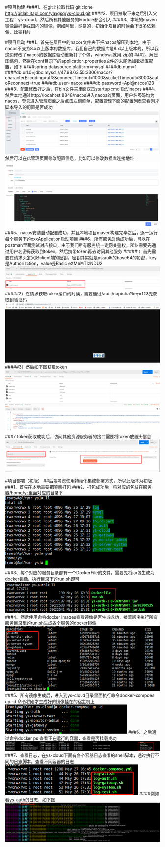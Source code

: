 #项目构建
####1、在git上拉取代码 git clone http://gitlab.itapl.com/yangsq/ys-cloud.git
####2、项目拉取下来之后引入父工程：ys-cloud，然后所有其他服务的Module都会引入
####3、本地的maven镜像最好换成国内的镜像，例如阿里，网易的，初始化项目的时候会下很多依赖包，比较耗时


#项目启动
###1、首先在项目中的nacos文件夹下把nacos解压到本地，由于nacos不支持8.x以上版本的数据库，我们自己的数据库是8.x以上版本的，所以我这边修改了nacos的数据库驱动重新打了个包，windows就用.zip的
###2、解压压缩包，然后在conf目录下的application.properties文件的末尾添加数据库配置，如下
####spring.datasource.platform=mysql
####db.num=1
####db.url.0=jdbc:mysql://47.98.63.50:3306/nacos?characterEncoding=utf8&connectTimeout=1000&socketTimeout=3000&autoReconnect=true
####db.user=nacos
####db.password=Apl@nacos123 
###3、配置修改好之后，在bin文件夹里面双击startup.cmd 启动nacos
###4、然后本地通过http://locahost:8848/nacos进入nacos的页面，用户名密码均为nacos，登录进入管理页面之后点击左侧菜单，配置管理下面的配置列表查看刚才脚本导入的配置是否成功
![binaryTree](/pic/1590548895.jpg "binaryTree")
然后可以在此管理页面修改配置信息，比如可以修改数据库连接地址
![binaryTree](/pic/1590548996.jpg "binaryTree")
###5、nacos安装启动配置成功，并且本地项目maven构建完毕之后，逐一运行每个服务下的xxxApplication启动项目
###6、所有服务启动成功后，可以在postman里面测试对应接口，由于我们所有服务统一走网关鉴权，所以需要先通过用户名密码获取到token，然后携带token再去访问其他服务
#####1）首先需要在请求头定义好client端的密钥，密钥其实就是ys:auth的base64的加密，key是Authorization，value是Basic eXM6MTIzNDU2
![binaryTree](/pic/1590549146.jpg "binaryTree")
#####2）在请求获取token接口的时候，需要通过/auth/captcha?key=123先获取到验证码
![binaryTree](/pic/1590571764.jpg "binaryTree")
#####3）然后如下图获取token
![binaryTree](/pic/1590571753.jpg "binaryTree")
###7 token获取成功后，访问其他资源服务器的接口需要将token放置头信息
![binaryTree](/pic/1590550933.jpg "binaryTree")


#项目部署（初版）
##后期考虑使用持续化集成部署方式，所以此版本为初版
###1、首先在本地需要把项目打包
###2、打包成功后，将对应的包放在服务器/home/ys里面对应的目录下
![binaryTree](/pic/1590551677.jpg "binaryTree")
###3、每个对应的服务目录都有一个DockerFile的文件，需要先将jar包生成为docker镜像，执行目录下的run.sh即可
![binaryTree](/pic/1590551834.jpg "binaryTree")
###4、然后使用命令docker images查看镜像是否生成成功，接着顺序执行所有服务目录里的run.sh生成各个服务的docker镜像
![binaryTree](/pic/1590571358.jpg "binaryTree")
###5、所有镜像生成后，进入到ys-cloud目录里面执行命令docker-compoes up -d 命令将刚才生成好的镜像挂在的宿主机上
![binaryTree](/pic/1590571437.jpg "binaryTree")
###6、之后通过命令docker ps 查看正在运行的容器，查看是否挂载成功
![binaryTree](/pic/1590571252.jpg "binaryTree")
###7、查看日志，在ys-cloud下面有各个容器日志查看的shell脚本，通过执行不同的日志脚本，查看不同容器的日志
![binaryTree](/pic/1590571501.jpg "binaryTree")
####例如看ys-auth的日志，如下图
![binaryTree](/pic/1590571623.jpg "binaryTree")





